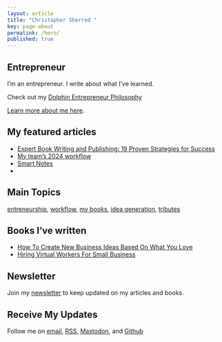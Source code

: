 ```yaml
---
layout: article
title: "Christopher Sherrod "
key: page-about
permalink: /hero/
published: true
---
```

## Entrepreneur
I’m an entrepreneur. I write about what I’ve learned.

Check out my [Dolphin Entrepreneur Philosophy](https://christophersherrod.com/dolphin-entrepreneur)

[Learn more about me here](https://christophersherrod.com/about/).

## My featured articles
- [Expert Book Writing and Publishing: 19 Proven Strategies for Success](https://christophersherrod.com/book-advice/)
- [My team’s 2024 workflow](https://christophersherrod.com/workflow)
- [Smart Notes](https://christophersherrod.com/smart-notes/)
- 
## Main Topics
[entreneurship](https://christophersherrod.com/archive/?tag=entrepreneurship), [workflow](https://christophersherrod.com/archive/?tag=workflow-apps), [my books](https://christophersherrod.com/archive/?tag=books), [idea generation](https://christophersherrod.com/archive/?tag=idea-generation), [tributes](https://christophersherrod.com/archive/?tag=tribute)

## Books I’ve written
- [How To Create New Business Ideas Based On What You Love](https://christophersherrod.com/2020/12/02/business-ideas.html)
- [Hiring Virtual Workers For Small Business](https://christophersherrod.com/2020/11/02/hiring-virtual-workers.html)

## Newsletter
Join my [newsletter](https://christophersherrod.com/newsletter/) to keep updated on my articles and books.

## Receive My Updates
Follow me on [email](https://christophersherrod.com/newsletter/), [RSS](christophersherrod.com/feed.xml), [Mastodon](https://pkm.social/@chris), and [Github](https://github.com/clsherrod)